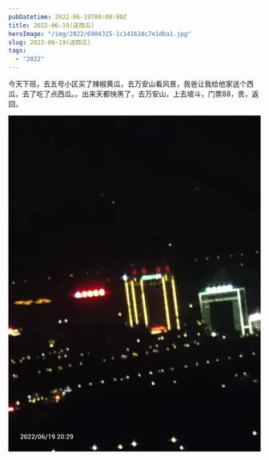 ```yaml
---
pubDatetime: 2022-06-19T00:00:00Z
title: 2022-06-19(送西瓜)
heroImage: "/img/2022/6904315-1c141610c7e1dba1.jpg"
slug: 2022-06-19(送西瓜)
tags:
  - "2022"
---
```


今天下班，去五号小区买了辣椒黄瓜，去万安山看风景，我爸让我给他家送个西瓜，去了吃了点西瓜。。出来天都快黑了，去万安山，上去坡斗，门票88，贵，返回，

![](../../../../public/img/2022/6904315-1c141610c7e1dba1.jpg)
